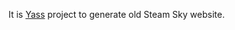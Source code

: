 It is [Yass](https://yet-another-static-site-generator.github.io/)
project to generate old Steam Sky website.
